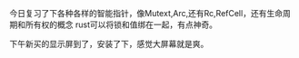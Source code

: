 今日复习了下各种各样的智能指针，像Mutext<T>,Arc<T>,还有Rc<T>,RefCell<T>，还有生命周期和所有权的概念
rust可以将锁和值绑在一起，有点神奇。

下午新买的显示屏到了，安装了下，感觉大屏幕就是爽。
